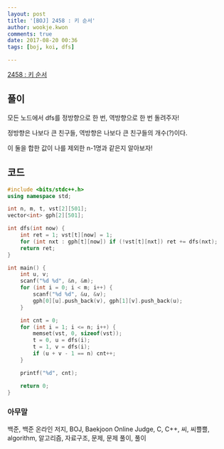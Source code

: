 ```yaml
---
layout: post
title: '[BOJ] 2458 : 키 순서'
author: wookje.kwon
comments: true
date: 2017-08-20 00:36
tags: [boj, koi, dfs]

---
```


[2458 : 키 순서](https://www.acmicpc.net/problem/2458)

## 풀이

모든 노드에서 dfs를 정방향으로 한 번, 역방향으로 한 번 돌려주자!

정방향은 나보다 큰 친구들, 역방향은 나보다 큰 친구들의 개수(?)이다.

이 둘을 합한 값이 나를 제외한 n-1명과 같은지 알아보자!

## 코드

```cpp
#include <bits/stdc++.h>
using namespace std;

int n, m, t, vst[2][501];
vector<int> gph[2][501];

int dfs(int now) {
	int ret = 1; vst[t][now] = 1;
	for (int nxt : gph[t][now]) if (!vst[t][nxt]) ret += dfs(nxt);
	return ret;
}

int main() {
	int u, v;
	scanf("%d %d", &n, &m);
	for (int i = 0; i < m; i++) {
		scanf("%d %d", &u, &v);
		gph[0][u].push_back(v), gph[1][v].push_back(u);
	}

	int cnt = 0;
	for (int i = 1; i <= n; i++) {
		memset(vst, 0, sizeof(vst));
		t = 0, u = dfs(i);
		t = 1, v = dfs(i);
		if (u + v - 1 == n) cnt++;
	}

	printf("%d", cnt);

	return 0;
}
```

### 아무말  
백준, 백준 온라인 저지, BOJ, Baekjoon Online Judge, C, C++, 씨, 씨쁠쁠, algorithm, 알고리즘, 자료구조, 문제, 문제 풀이, 풀이